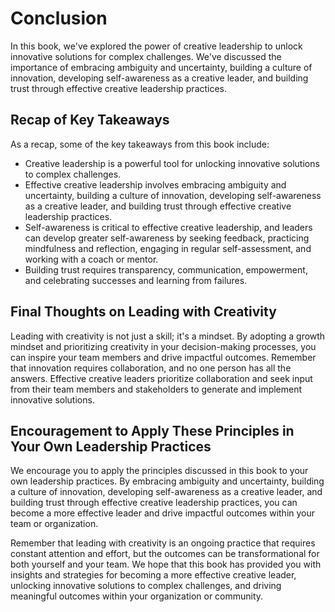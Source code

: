 # Conclusion

In this book, we've explored the power of creative leadership to unlock innovative solutions for complex challenges. We've discussed the importance of embracing ambiguity and uncertainty, building a culture of innovation, developing self-awareness as a creative leader, and building trust through effective creative leadership practices.

Recap of Key Takeaways
----------------------

As a recap, some of the key takeaways from this book include:

* Creative leadership is a powerful tool for unlocking innovative solutions to complex challenges.
* Effective creative leadership involves embracing ambiguity and uncertainty, building a culture of innovation, developing self-awareness as a creative leader, and building trust through effective creative leadership practices.
* Self-awareness is critical to effective creative leadership, and leaders can develop greater self-awareness by seeking feedback, practicing mindfulness and reflection, engaging in regular self-assessment, and working with a coach or mentor.
* Building trust requires transparency, communication, empowerment, and celebrating successes and learning from failures.

Final Thoughts on Leading with Creativity
-----------------------------------------

Leading with creativity is not just a skill; it's a mindset. By adopting a growth mindset and prioritizing creativity in your decision-making processes, you can inspire your team members and drive impactful outcomes. Remember that innovation requires collaboration, and no one person has all the answers. Effective creative leaders prioritize collaboration and seek input from their team members and stakeholders to generate and implement innovative solutions.

Encouragement to Apply These Principles in Your Own Leadership Practices
------------------------------------------------------------------------

We encourage you to apply the principles discussed in this book to your own leadership practices. By embracing ambiguity and uncertainty, building a culture of innovation, developing self-awareness as a creative leader, and building trust through effective creative leadership practices, you can become a more effective leader and drive impactful outcomes within your team or organization.

Remember that leading with creativity is an ongoing practice that requires constant attention and effort, but the outcomes can be transformational for both yourself and your team. We hope that this book has provided you with insights and strategies for becoming a more effective creative leader, unlocking innovative solutions to complex challenges, and driving meaningful outcomes within your organization or community.